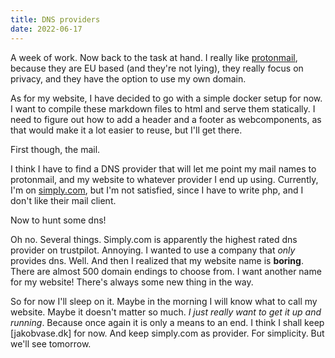 ```yaml
---
title: DNS providers
date: 2022-06-17
---
```


A week of work. Now back to the task at hand. I really like
[protonmail](https://proton.me/), because they are EU based (and they're not
lying), they really focus on privacy, and they have the option to use my own
domain.

As for my website, I have decided to go with a simple docker setup for now. I
want to compile these markdown files to html and serve them statically. I need
to figure out how to add a header and a footer as webcomponents, as that would
make it a lot easier to reuse, but I'll get there.

First though, the mail.

I think I have to find a DNS provider that will let me point my mail names to
protonmail, and my website to whatever provider I end up using. Currently, I'm
on [simply.com](https://simply.com), but I'm not satisfied, since I have to
write php, and I don't like their mail client.

Now to hunt some dns!

Oh no. Several things. Simply.com is apparently the highest rated dns provider
on trustpilot. Annoying. I wanted to use a company that _only_ provides dns.
Well. And then I realized that my website name is **boring**. There are almost
500 domain endings to choose from. I want another name for my website! There's
always some new thing in the way.

So for now I'll sleep on it. Maybe in the morning I will know what to call my
website. Maybe it doesn't matter so much. _I just really want to get it up and_
_running_. Because once again it is only a means to an end. I think I shall keep
[jakobvase.dk] for now. And keep simply.com as provider. For simplicity. But
we'll see tomorrow.
